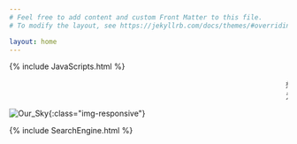 ```yaml
---
# Feel free to add content and custom Front Matter to this file.
# To modify the layout, see https://jekyllrb.com/docs/themes/#overriding-theme-defaults

layout: home
---
```


{% include JavaScripts.html %}

<audio src="/include/BGM/Index_BGM.mp3" autoplay></audio>

<marquee>想把你手牵,漫步在海边看浪花一片.  --源自:咸咸的</marquee>  
<marquee>为了兼容老旧设备,本站使用最原始的背景音乐插入方式.在性能和带宽乐观时允许播放可以更好感受作者原汁原味的想法.</marquee>  

![Our_Sky](/include/INDEX/baidu.png){:class="img-responsive"}  

{% include SearchEngine.html %}
